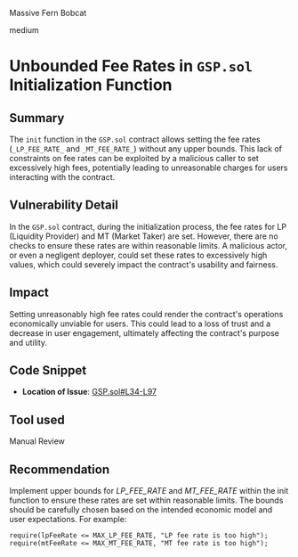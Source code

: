 Massive Fern Bobcat

medium

# Unbounded Fee Rates in `GSP.sol` Initialization Function

## Summary
The `init` function in the `GSP.sol` contract allows setting the fee rates (`_LP_FEE_RATE_` and `_MT_FEE_RATE_`) without any upper bounds. This lack of constraints on fee rates can be exploited by a malicious caller to set excessively high fees, potentially leading to unreasonable charges for users interacting with the contract.

## Vulnerability Detail
In the `GSP.sol` contract, during the initialization process, the fee rates for LP (Liquidity Provider) and MT (Market Taker) are set. However, there are no checks to ensure these rates are within reasonable limits. A malicious actor, or even a negligent deployer, could set these rates to excessively high values, which could severely impact the contract's usability and fairness.

## Impact
Setting unreasonably high fee rates could render the contract's operations economically unviable for users. This could lead to a loss of trust and a decrease in user engagement, ultimately affecting the contract's purpose and utility.


## Code Snippet
- **Location of Issue**: [GSP.sol#L34-L97](https://github.com/sherlock-audit/2023-12-dodo-gsp/blob/main/dodo-gassaving-pool/contracts/GasSavingPool/impl/GSP.sol#L34-L97)


## Tool used

Manual Review

## Recommendation
Implement upper bounds for _LP_FEE_RATE_ and _MT_FEE_RATE_ within the init function to ensure these rates are set within reasonable limits.
The bounds should be carefully chosen based on the intended economic model and user expectations. For example:
```solidity
require(lpFeeRate <= MAX_LP_FEE_RATE, "LP fee rate is too high");
require(mtFeeRate <= MAX_MT_FEE_RATE, "MT fee rate is too high");
```